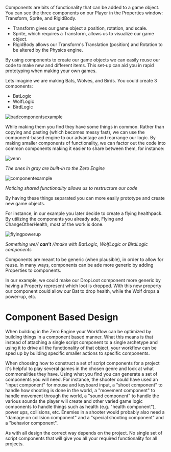 Components are bits of functionality that can be added to a game object. 
You can see the three components on our Player in the Properties window: Transform, Sprite, and RigidBody. 

 - Transform gives our game object a position, rotation, and scale. 
 - Sprite, which requires a Transform, allows us to visualize our game object.
 - RigidBody allows our Transform's Translation (position) and Rotation to be altered by the Physics engine. 

By using components to create our game objects we can easily reuse our code to make new and different items. This set-up can aid you in rapid prototyping when making your own games. 

Lets imagine we are making Bats, Wolves, and Birds. You could create 3 components:

 - BatLogic
 - WolfLogic 
 - BirdLogic



![badcomponentsexample](https://media.githubusercontent.com/media/ZilchEngine/ZilchFiles/master/doc_files/786.png)


While making them you find they have some things in common. Rather than copying and pasting (which becomes messy fast), we can use the component-based engine to our advantage and rearrange our logic. By making smaller components of functionality, we can factor out the code into common components making it easier to share between them, for instance:



![venn](https://media.githubusercontent.com/media/ZilchEngine/ZilchFiles/master/doc_files/789.png)


*The ones in gray are built-in to the Zero Engine*




![componentexample](https://media.githubusercontent.com/media/ZilchEngine/ZilchFiles/master/doc_files/787.png)


*Noticing shared functionality allows us to restructure our code*


By having these things separated you can more easily prototype and create new game objects.

For instance, in our example you later decide to create a flying healthpack. By utilizing the components you already 
ade, Flying and ChangeOtherHealth, most of the work is done.



![flyingpowerup](https://media.githubusercontent.com/media/ZilchEngine/ZilchFiles/master/doc_files/788.png)


*Something we// **can't** //make with BatLogic, WolfLogic or BirdLogic components*


Components are meant to be generic (when plausible), in order to allow for reuse. In many ways, components can be 
ade more generic by adding Properties to components.

In our example, we could make our DropLoot component more generic by having a Property represent which loot is dropped. With this new property our component could allow our Bat to drop health, while the Wolf drops a power-up, etc.

 #  Component Based Design
When building in the Zero Engine your Workflow can be optimized by building things in a component based manner. What this means is that instead of attaching a single script component to a single archetype and using it to drive all the functionality of that object, your workflow can be sped up by building specific smaller actions to specific components.

When choosing how to construct a set of script components for a project it's helpful to play several games in the chosen genre and look at what commonalities they have. Using what you find you can generate a set of components you will need. 
For instance, the shooter could have used an "input component" for mouse and keyboard input, a "shoot component" to handle how shooting is done in the world, a "movement component" to handle movement through the world, a "sound component" to handle the various sounds the player will create and other varied game logic components to handle things such as health (e.g. "health component"), power ups, collisions, etc. Enemies in a shooter would probably also need a "damage on collision component" and a "special shooting component" and a "behavior component".

As with all design the correct way depends on the project. No single set of script components that will give you all your required functionality for all projects.
 

 